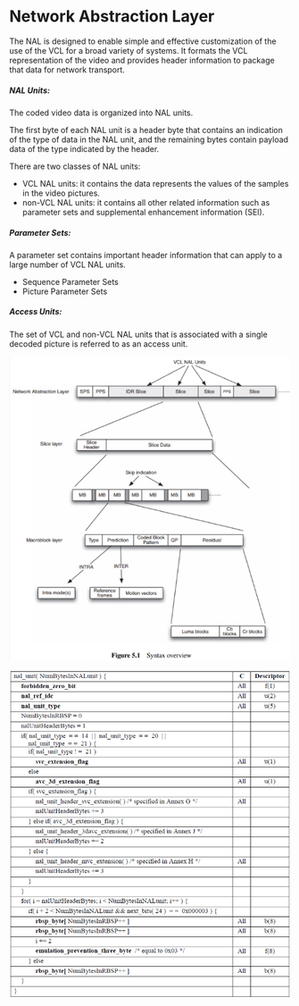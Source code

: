 # Network Abstraction Layer

The NAL is designed to enable simple and effective customization of the use of the VCL for a broad variety of systems. It formats the VCL representation of the video and provides header information to package that data for network transport.

##### NAL Units:

The coded video data is organized into NAL units.

The first byte of each NAL unit is a header byte that contains an indication of the type of data in the NAL unit, and the remaining bytes contain payload data of the type indicated by the header.

There are two classes of NAL units:

- VCL NAL units: it contains the data represents the values of the samples in the video pictures.
- non-VCL NAL units: it contains all other related information such as parameter sets and supplemental enhancement information (SEI).

##### Parameter Sets:

A parameter set contains important header information that can apply to a large number of VCL NAL units.

- Sequence Parameter Sets
- Picture Parameter Sets

##### Access Units:

The set of VCL and non-VCL NAL units that is associated with a single decoded picture is referred to as an access unit. 



![NAL](./assets/H264-NAL.png)



![syntax](./assets/syntax.png)
